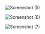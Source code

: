 ![Screenshot (5)](https://github.com/user-attachments/assets/a6d13fc0-2afa-4569-ba63-bb2f9dc816fb)

![Screenshot (6)](https://github.com/user-attachments/assets/8fcd5229-f490-4a18-b178-89987a8c1893)

![Screenshot (7)](https://github.com/user-attachments/assets/7095c4f2-8501-4477-9e17-df83c7229ef4)



